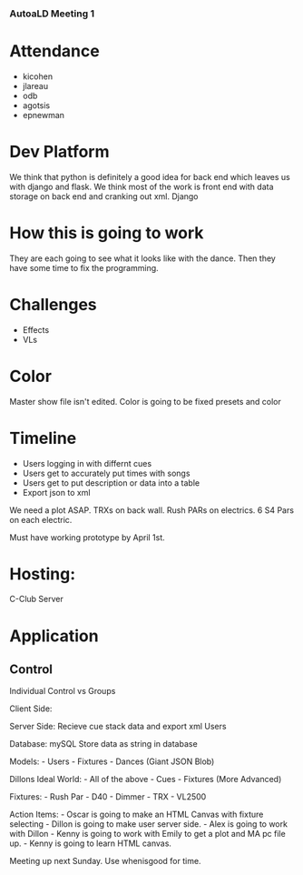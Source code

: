 ### AutoaLD Meeting 1

# Attendance
* kicohen
* jlareau
* odb
* agotsis
* epnewman

# Dev Platform

We think that python is definitely a good idea for back end which leaves us with django and flask. We think most of the work is front end with data storage on back end and cranking out xml. Django

# How this is going to work

They are each going to see what it looks like with the dance. Then they have some time to fix the programming. 

# Challenges

* Effects
* VLs

# Color

Master show file isn't edited. Color is going to be fixed presets and color

# Timeline

* Users logging in with differnt cues
* Users get to accurately put times with songs
* Users get to put description or data into a table
* Export json to xml

We need a plot ASAP. TRXs on back wall. Rush PARs on electrics. 6 S4 Pars on each electric. 

Must have working prototype by April 1st.

# Hosting:

C-Club Server

# Application

## Control

Individual Control vs Groups

Client Side: 

Server Side: Recieve cue stack data and export xml
	         Users

Database:    mySQL
			 Store data as string in database

Models:
	- Users
	- Fixtures
	- Dances (Giant JSON Blob)

Dillons Ideal World:
	- All of the above
	- Cues
	- Fixtures (More Advanced)

Fixtures:
	- Rush Par
	- D40
	- Dimmer
	- TRX
	- VL2500

Action Items:
	- Oscar is going to make an HTML Canvas with fixture selecting
	- Dillon is going to make user server side. 
	- Alex is going to work with Dillon
	- Kenny is going to work with Emily to get a plot and MA pc file up.
	- Kenny is going to learn HTML canvas. 

Meeting up next Sunday. Use whenisgood for time. 




